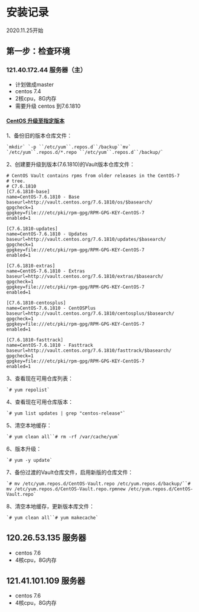 # 安装记录

2020.11.25开始

## 第一步：检查环境

### 121.40.172.44 服务器（主）

-  计划做成master  
  - centos 7.4
  - 2核cpu，8G内存
- 需要升级 centos 到7.6.1810

#### [CentOS 升级至指定版本](https://www.cnblogs.com/configure/p/10918189.html)

1、备份旧的版本仓库文件：

```
`mkdir` `-p ``/etc/yum``.repos.d``/backup``mv` `/etc/yum``.repos.d/*.repo ``/etc/yum``.repos.d``/backup/`
```

2、创建要升级到版本(7.6.1810)的Vault版本仓库文件：

```
# CentOS Vault contains rpms from older releases in the CentOS-7
# tree.
# C7.6.1810
[C7.6.1810-base]
name=CentOS-7.6.1810 - Base
baseurl=http://vault.centos.org/7.6.1810/os/$basearch/
gpgcheck=1
gpgkey=file:///etc/pki/rpm-gpg/RPM-GPG-KEY-CentOS-7
enabled=1
 
[C7.6.1810-updates]
name=CentOS-7.6.1810 - Updates
baseurl=http://vault.centos.org/7.6.1810/updates/$basearch/
gpgcheck=1
gpgkey=file:///etc/pki/rpm-gpg/RPM-GPG-KEY-CentOS-7
enabled=1
 
[C7.6.1810-extras]
name=CentOS-7.6.1810 - Extras
baseurl=http://vault.centos.org/7.6.1810/extras/$basearch/
gpgcheck=1
gpgkey=file:///etc/pki/rpm-gpg/RPM-GPG-KEY-CentOS-7
enabled=1
 
[C7.6.1810-centosplus]
name=CentOS-7.6.1810 - CentOSPlus
baseurl=http://vault.centos.org/7.6.1810/centosplus/$basearch/
gpgcheck=1
gpgkey=file:///etc/pki/rpm-gpg/RPM-GPG-KEY-CentOS-7
enabled=1
 
[C7.6.1810-fasttrack]
name=CentOS-7.6.1810 - Fasttrack
baseurl=http://vault.centos.org/7.6.1810/fasttrack/$basearch/
gpgcheck=1
gpgkey=file:///etc/pki/rpm-gpg/RPM-GPG-KEY-CentOS-7
enabled=1
```

3、查看现在可用仓库列表：

```
`# yum repolist`
```

4、查看现在可用仓库版本：

```
`# yum list updates | grep "centos-release"`
```

5、清空本地缓存：

```
`# yum clean all``# rm -rf /var/cache/yum`
```

6、版本升级：

```
`# yum -y update`
```

7、备份过渡的Vault仓库文件，启用新版的仓库文件：

```
`# mv /etc/yum.repos.d/CentOS-Vault.repo /etc/yum.repos.d/backup/``# mv /etc/yum.repos.d/CentOS-Vault.repo.rpmnew /etc/yum.repos.d/CentOS-Vault.repo`
```

8、清空本地缓存，更新版本库文件：

```
`# yum clean all``# yum makecache`
```

## 120.26.53.135  服务器

- centos 7.6
- 4核cpu，8G内存

## 121.41.101.109 服务器

- centos 7.6
- 4核cpu，8G内存